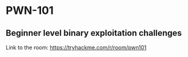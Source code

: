 # PWN-101
## Beginner level binary exploitation challenges

Link to the room: https://tryhackme.com/r/room/pwn101
